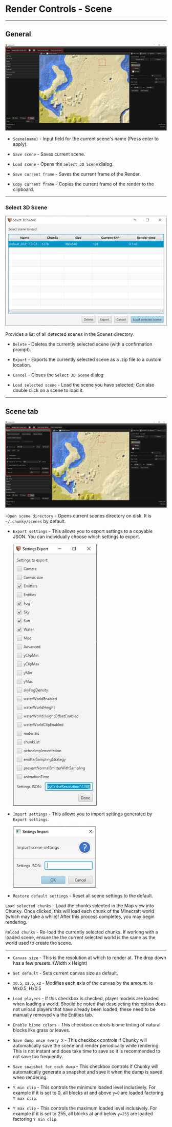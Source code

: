 # Render Controls - Scene

---

## General

![Render controls general](../../img/user_interface/render_controls/general.png)

- `Scene(name)` - Input field for the current scene's name (Press enter to apply).

- `Save scene` - Saves current scene.

- `Load scene` - Opens the `Select 3D Scene` dialog.

- `Save current frame` - Saves the current frame of the Render.

- `Copy current frame` - Copies the current frame of the render to the clipboard.

---

### Select 3D Scene

![Select 3D Scene](../../img/user_interface/render_controls/select3dscene.png)

Provides a list of all detected scenes in the Scenes directory.

- `Delete` - Deletes the currently selected scene (with a confirmation prompt).

- `Export` - Exports the currently selected scene as a .zip file to a custom location.

- `Cancel` - Closes the `Select 3D Scene` dialog

- `Load selected scene` - Load the scene you have selected; Can also double click on a scene to load it.

---

## Scene tab

![Scene tab](../../img/user_interface/render_controls/scene_tab.png)

-`Open scene directory` - Opens current scenes directory on disk. It is `~/.chunky/scenes` by default.

- `Export settings` - This allows you to export settings to a copyable JSON. You can individually choose which settings to export.

	![export](../../img/user_interface/render_controls/scene_export.png)

- `Import settings` - This allows you to import settings generated by `Export settings`.

	![import](../../img/user_interface/render_controls/scene_import.png)

- `Restore default settings` - Reset all scene settings to the default.

`Load selected chunks` - Load the chunks selected in the Map view into Chunky. Once clicked, this will load each chunk of the Minecraft world (which may take a while)! After this process completes, you may begin rendering.

`Reload chunks` - Re-load the currently selected chunks. If working with a loaded scene, ensure the the current selected world is the same as the world used to create the scene.

---

- `Canvas size` - This is the resolution at which to render at. The drop down has a few presets. (Width x Height)

- `Set default` - Sets current canvas size as default.

- `x0.5`, `x1.5`, `x2` - Modifies each axis of the canvas by the amount. ie Wx0.5, Hx0.5

- `Load players` - If this checkbox is checked, player models are loaded when loading a world. Should be noted that deselecting this option does not unload players that have already been loaded; these need to be manually removed via the Entities tab.

- `Enable biome colors` - This checkbox controls biome tinting of natural blocks like grass or leaves.

- `Save dump once every X` - This checkbox controls if Chunky will automatically save the scene and render periodically while rendering. This is not instant and does take time to save so it is recommended to not save too frequently.

- `Save snapshot for each dump` - This checkbox controls if Chunky will automatically generate a snapshot and
save it when the dump is saved when rendering.

- `Y min clip` - This controls the minimum loaded level inclusively. For example if it is set to 0, all blocks at and above `y=0` are loaded factoring `Y max clip`.

- `Y max clip` - This controls the maximum loaded level inclusively. For example if it is set to 255, all blocks at and below `y=255` are loaded factoring `Y min clip`.

